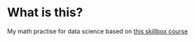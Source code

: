# What is this?

My math practise for data science based on [this skillbox course](https://skillbox.by/course/math-for-data-science/)
